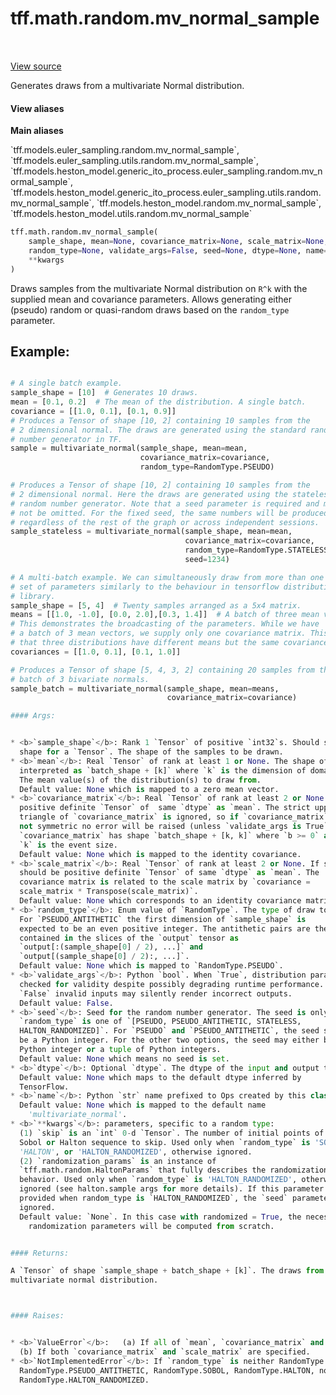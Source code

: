 <div itemscope itemtype="http://developers.google.com/ReferenceObject">
<meta itemprop="name" content="tff.math.random.mv_normal_sample" />
<meta itemprop="path" content="Stable" />
</div>

# tff.math.random.mv_normal_sample

<!-- Insert buttons and diff -->

<table class="tfo-notebook-buttons tfo-api" align="left">
</table>

<a target="_blank" href="https://github.com/google/tf-quant-finance/blob/master/tf_quant_finance/math/random_ops/multivariate_normal.py">View source</a>



Generates draws from a multivariate Normal distribution.

<section class="expandable">
  <h4 class="showalways">View aliases</h4>
  <p>
<b>Main aliases</b>
<p>`tff.models.euler_sampling.random.mv_normal_sample`, `tff.models.euler_sampling.utils.random.mv_normal_sample`, `tff.models.heston_model.generic_ito_process.euler_sampling.random.mv_normal_sample`, `tff.models.heston_model.generic_ito_process.euler_sampling.utils.random.mv_normal_sample`, `tff.models.heston_model.random.mv_normal_sample`, `tff.models.heston_model.utils.random.mv_normal_sample`</p>
</p>
</section>

```python
tff.math.random.mv_normal_sample(
    sample_shape, mean=None, covariance_matrix=None, scale_matrix=None,
    random_type=None, validate_args=False, seed=None, dtype=None, name=None,
    **kwargs
)
```



<!-- Placeholder for "Used in" -->

Draws samples from the multivariate Normal distribution on `R^k` with the
supplied mean and covariance parameters. Allows generating either
(pseudo) random or quasi-random draws based on the `random_type` parameter.

## Example:

```python

# A single batch example.
sample_shape = [10]  # Generates 10 draws.
mean = [0.1, 0.2]  # The mean of the distribution. A single batch.
covariance = [[1.0, 0.1], [0.1, 0.9]]
# Produces a Tensor of shape [10, 2] containing 10 samples from the
# 2 dimensional normal. The draws are generated using the standard random
# number generator in TF.
sample = multivariate_normal(sample_shape, mean=mean,
                             covariance_matrix=covariance,
                             random_type=RandomType.PSEUDO)

# Produces a Tensor of shape [10, 2] containing 10 samples from the
# 2 dimensional normal. Here the draws are generated using the stateless
# random number generator. Note that a seed parameter is required and may
# not be omitted. For the fixed seed, the same numbers will be produced
# regardless of the rest of the graph or across independent sessions.
sample_stateless = multivariate_normal(sample_shape, mean=mean,
                                       covariance_matrix=covariance,
                                       random_type=RandomType.STATELESS,
                                       seed=1234)

# A multi-batch example. We can simultaneously draw from more than one
# set of parameters similarly to the behaviour in tensorflow distributions
# library.
sample_shape = [5, 4]  # Twenty samples arranged as a 5x4 matrix.
means = [[1.0, -1.0], [0.0, 2.0],[0.3, 1.4]]  # A batch of three mean vectors.
# This demonstrates the broadcasting of the parameters. While we have
# a batch of 3 mean vectors, we supply only one covariance matrix. This means
# that three distributions have different means but the same covariance.
covariances = [[1.0, 0.1], [0.1, 1.0]]

# Produces a Tensor of shape [5, 4, 3, 2] containing 20 samples from the
# batch of 3 bivariate normals.
sample_batch = multivariate_normal(sample_shape, mean=means,
                                   covariance_matrix=covariance)

#### Args:


* <b>`sample_shape`</b>: Rank 1 `Tensor` of positive `int32`s. Should specify a valid
  shape for a `Tensor`. The shape of the samples to be drawn.
* <b>`mean`</b>: Real `Tensor` of rank at least 1 or None. The shape of the `Tensor` is
  interpreted as `batch_shape + [k]` where `k` is the dimension of domain.
  The mean value(s) of the distribution(s) to draw from.
  Default value: None which is mapped to a zero mean vector.
* <b>`covariance_matrix`</b>: Real `Tensor` of rank at least 2 or None. Symmetric
  positive definite `Tensor` of  same `dtype` as `mean`. The strict upper
  triangle of `covariance_matrix` is ignored, so if `covariance_matrix` is
  not symmetric no error will be raised (unless `validate_args is True`).
  `covariance_matrix` has shape `batch_shape + [k, k]` where `b >= 0` and
  `k` is the event size.
  Default value: None which is mapped to the identity covariance.
* <b>`scale_matrix`</b>: Real `Tensor` of rank at least 2 or None. If supplied, it
  should be positive definite `Tensor` of same `dtype` as `mean`. The
  covariance matrix is related to the scale matrix by `covariance =
  scale_matrix * Transpose(scale_matrix)`.
  Default value: None which corresponds to an identity covariance matrix.
* <b>`random_type`</b>: Enum value of `RandomType`. The type of draw to generate.
  For `PSEUDO_ANTITHETIC` the first dimension of `sample_shape` is
  expected to be an even positive integer. The antithetic pairs are then
  contained in the slices of the `output` tensor as
  `output[:(sample_shape[0] / 2), ...]` and
  `output[(sample_shape[0] / 2):, ...]`.
  Default value: None which is mapped to `RandomType.PSEUDO`.
* <b>`validate_args`</b>: Python `bool`. When `True`, distribution parameters are
  checked for validity despite possibly degrading runtime performance. When
  `False` invalid inputs may silently render incorrect outputs.
  Default value: False.
* <b>`seed`</b>: Seed for the random number generator. The seed is only relevant if
  `random_type` is one of `[PSEUDO, PSEUDO_ANTITHETIC, STATELESS,
  HALTON_RANDOMIZED]`. For `PSEUDO` and `PSEUDO_ANTITHETIC`, the seed should
  be a Python integer. For the other two options, the seed may either be a
  Python integer or a tuple of Python integers.
  Default value: None which means no seed is set.
* <b>`dtype`</b>: Optional `dtype`. The dtype of the input and output tensors.
  Default value: None which maps to the default dtype inferred by
  TensorFlow.
* <b>`name`</b>: Python `str` name prefixed to Ops created by this class.
  Default value: None which is mapped to the default name
    'multivariate_normal'.
* <b>`**kwargs`</b>: parameters, specific to a random type:
  (1) `skip` is an `int` 0-d `Tensor`. The number of initial points of the
  Sobol or Halton sequence to skip. Used only when `random_type` is 'SOBOL',
  'HALTON', or 'HALTON_RANDOMIZED', otherwise ignored.
  (2) `randomization_params` is an instance of
  `tff.math.random.HaltonParams` that fully describes the randomization
  behavior. Used only when `random_type` is 'HALTON_RANDOMIZED', otherwise
  ignored (see halton.sample args for more details). If this parameter is
  provided when random_type is `HALTON_RANDOMIZED`, the `seed` parameter is
  ignored.
  Default value: `None`. In this case with randomized = True, the necessary
    randomization parameters will be computed from scratch.


#### Returns:

A `Tensor` of shape `sample_shape + batch_shape + [k]`. The draws from the
multivariate normal distribution.



#### Raises:


* <b>`ValueError`</b>:   (a) If all of `mean`, `covariance_matrix` and `scale_matrix` are None.
  (b) If both `covariance_matrix` and `scale_matrix` are specified.
* <b>`NotImplementedError`</b>: If `random_type` is neither RandomType.PSEUDO,
  RandomType.PSEUDO_ANTITHETIC, RandomType.SOBOL, RandomType.HALTON, nor
  RandomType.HALTON_RANDOMIZED.
